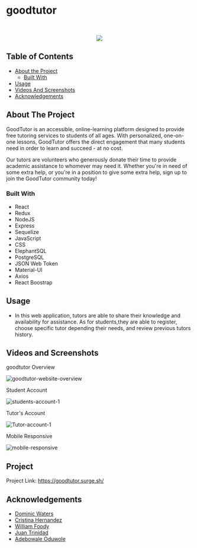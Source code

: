 # goodtutor

<!-- PROJECT LOGO -->
<br />
<p align="center">
    <img src="/final-project/src/Components/goodtutorlogo.jpg">
  </a>
  
  
<!-- PROJECT LOGO -->
<br />




<!-- TABLE OF CONTENTS -->
## Table of Contents

* [About the Project](#about-the-project)
  * [Built With](#built-with)
* [Usage](#usage)
* [Videos And Screenshots](#videos-and-screenshots)
* [Acknowledgements](#acknowledgements)



<!-- ABOUT THE PROJECT -->
## About The Project
<!-- [![Product Name Screen Shot][product-screenshot]](https://example.com) -->
GoodTutor is an accessible, online-learning platform designed to provide free tutoring services to students of all ages. With personalized, one-on-one lessons, GoodTutor offers the direct engagement that many students need in order to learn and succeed - at no cost.

Our tutors are volunteers who generously donate their time to provide academic assistance to whomever may need it. Whether you're in need of some extra help, or you're in a position to give some extra help, sign up to join the GoodTutor community today!





### Built With
* React
* Redux
* NodeJS
* Express
* Sequelize
* JavaScript
* CSS
* ElephantSQL
* PostgreSQL
* JSON Web Token
* Material-UI
* Axios
* React Boostrap
<!-- USAGE EXAMPLES -->
## Usage
* In this web application, tutors are able to share their knowledge and availability for assistance. As for students,they are able to register, choose specific tutor depending their needs, and review previous tutors history.
## Videos and Screenshots
<p>goodtutor Overview</p>

![goodtutor-website-overview](https://user-images.githubusercontent.com/70726489/103721295-520c6000-4f9b-11eb-94fa-71b591ef5637.gif)


<p>Student Account</p>


![students-account-1](https://user-images.githubusercontent.com/70726489/103911383-f5609080-50d3-11eb-9846-737d242f6899.gif)



<p>Tutor's Account</p>

![Tutor-account-1](https://user-images.githubusercontent.com/70726489/103910802-3f954200-50d3-11eb-8b74-974e29bc38f1.gif)


<p>Mobile Responsive</p>

![mobile-responsive](https://user-images.githubusercontent.com/70726489/103914605-14612180-50d8-11eb-9297-8f4fbad51984.gif)
<!-- CONTACT -->
## Project



Project Link: https://goodtutor.surge.sh/




<!-- ACKNOWLEDGEMENTS -->
## Acknowledgements
 
 * [Dominic Waters](https://github.com/DomWat)
 * [Cristina Hernandez](https://github.com/cristinahdz29)
 * [William Foody](https://github.com/wfoody)
 * [Juan Trinidad](https://github.com/juantrinidad14)
 * [Adebowale Oduwole](https://github.com/AOLink)
 





<!-- MARKDOWN LINKS & IMAGES -->
<!-- https://www.markdownguide.org/basic-syntax/#reference-style-links -->
[contributors-shield]: https://img.shields.io/github/contributors/github_username/repo.svg?style=flat-square
[contributors-url]: https://github.com/github_username/repo/graphs/contributors
[forks-shield]: https://img.shields.io/github/forks/github_username/repo.svg?style=flat-square
[forks-url]: https://github.com/github_username/repo/network/members
[stars-shield]: https://img.shields.io/github/stars/github_username/repo.svg?style=flat-square
[stars-url]: https://github.com/github_username/repo/stargazers
[issues-shield]: https://img.shields.io/github/issues/github_username/repo.svg?style=flat-square
[issues-url]: https://github.com/github_username/repo/issues
[license-shield]: https://img.shields.io/github/license/github_username/repo.svg?style=flat-square
[license-url]: https://github.com/github_username/repo/blob/master/LICENSE.txt
[linkedin-shield]: https://img.shields.io/badge/-LinkedIn-black.svg?style=flat-square&logo=linkedin&colorB=555
[linkedin-url]: https://linkedin.com/in/github_username
[product-screenshot]: images/screenshot.png
